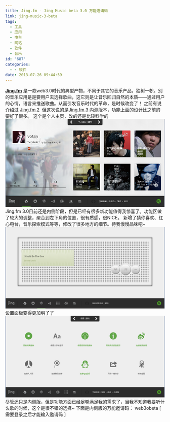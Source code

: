 ```yaml
---
title: Jing.fm - Jing Music beta 3.0 万能邀请码
link: jing-music-3-beta
tags:
  - 工具
  - 应用
  - 电台
  - 网站
  - 软件
  - 音乐
id: '687'
categories:
  - - 软件
date: 2013-07-26 09:44:59
---
```


[**Jing.fm**](http://jing.fm) 是一款web3.0时代的典型产物，不同于其它的音乐产品，独树一帜。别的音乐应用是是要用户去选择歌曲，这它则是让音乐回归自然的本质——通过用户的心情，语言来推送歌曲。从而引发音乐时代的革命，是时候改变了！ 之前有说介绍过 [Jing.fm 2](http://vsnote.test/jing-fm.html "Jing.fm 一句话，一种心情，都可以是一首歌 – 适合阅读的音乐")  但这次说的是[Jing.fm 3](http://vsnote.test/jing-music-3-beta.html "Jing.fm – Jing Music beta 3.0 万能邀请码") 内测版本，功能上面的设计比之前的要好了很多。 这个是个人主页，改的还是比较科学的 ![jing.fm3](../images/uploads/2013/07/jing.png) Jing.fm 3.0目前还是内侧阶段，但是已经有很多新功能值得我惊喜了。功能区做了较大的调整，聚合到左下角的位置，很有质感，很NICE。 新增了猜你喜欢、红心电台，音乐探索模式等等，修改了很多地方的细节。待我慢慢品味吧~ ![jing.fm3-2](../images/uploads/2013/07/jing-1.png) 设置面板变得更加明了了 ![jing.fm-3](../images/uploads/2013/07/jing-2.png) 尽管还只是内侧版，但是功能方面已经足够满足我的需求了，当我不知道我要听什么歌的时候，这个是很不错的选择~ 下面是内侧版的万能邀请码： web3obeta \[ 需要登录之后才能输入邀请码 \]